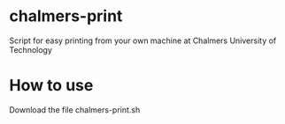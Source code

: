 # chalmers-print
Script for easy printing from your own machine at Chalmers University of Technology

# How to use
Download the file chalmers-print.sh
